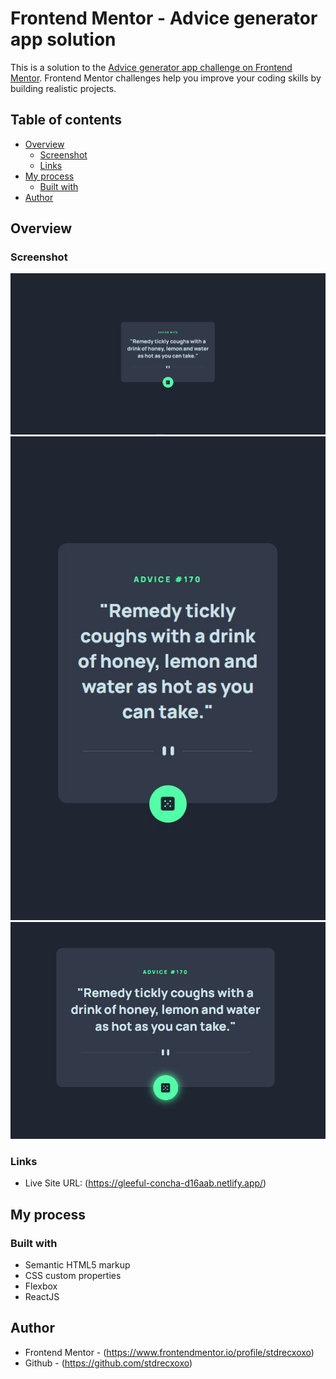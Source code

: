 # Frontend Mentor - Advice generator app solution

This is a solution to the [Advice generator app challenge on Frontend Mentor](https://www.frontendmentor.io/challenges/advice-generator-app-QdUG-13db). Frontend Mentor challenges help you improve your coding skills by building realistic projects.

## Table of contents

- [Overview](#overview)
  - [Screenshot](#screenshot)
  - [Links](#links)
- [My process](#my-process)
  - [Built with](#built-with)
- [Author](#author)

## Overview

### Screenshot

![](./images/screenshot-desktop.jpg)
![](./images/screenshot-mobile.jpg)
![](./images/screenshot-state.jpg)

### Links

- Live Site URL: (https://gleeful-concha-d16aab.netlify.app/)

## My process

### Built with

- Semantic HTML5 markup
- CSS custom properties
- Flexbox
- ReactJS

## Author

- Frontend Mentor - (https://www.frontendmentor.io/profile/stdrecxoxo)
- Github - (https://github.com/stdrecxoxo)
